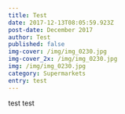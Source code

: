 ```yaml
---
title: Test
date: 2017-12-13T08:05:59.923Z
post-date: December 2017
author: Test
published: false
img-cover: /img/img_0230.jpg
img-cover_2x: /img/img_0230.jpg
img: /img/img_0230.jpg
category: Supermarkets
entry: test
---
```

test test
